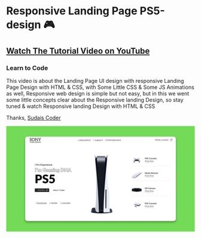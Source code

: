 # Responsive Landing Page PS5-design 🎮
## [Watch The Tutorial Video on YouTube](https://youtu.be/rFHTEURt1k4)
### Learn to Code

This video is about the Landing Page UI design with responsive Landing Page Design with HTML & CSS, with Some Little CSS & Some JS Animations as well, Responsive web design is simple but not easy, but in this we went some little concepts clear about the Responsive landing Design, so stay tuned & watch Responsive landing Design with HTML & CSS

Thanks,
[Sudais Coder](https://www.youtube.com/c/SudaisCoder)

![preview](https://github.com/SudaisDeveloper/Landing-Page/blob/cc1bf68ecffabde3fec2ff1e17f7cfa730d7ec39/Responsive-landing-page-%20PS5-design/preview.jpg)
